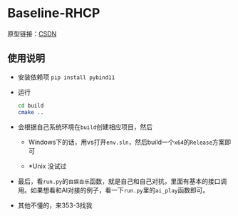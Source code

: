 # Baseline-RHCP

原型链接：[CSDN](https://blog.csdn.net/sm9sun/article/details/70787814)

## 使用说明

- 安装依赖项 `pip install pybind11`

- 运行
    ```bash
    cd build
    cmake ..
    ```

- 会根据自己系统环境在`build`创建相应项目，然后

    - Windows下的话，用vs打开`env.sln`，然后build一个`x64`的`Release`方案即可

    - \*Unix 没试过

- 最后，看`run.py`的`自娱自乐`函数，就是自己和自己对抗，里面有基本的接口调用。如果想看和AI对接的例子，看一下`run.py`里的`ai_play`函数即可。

- 其他不懂的，来353-3找我
